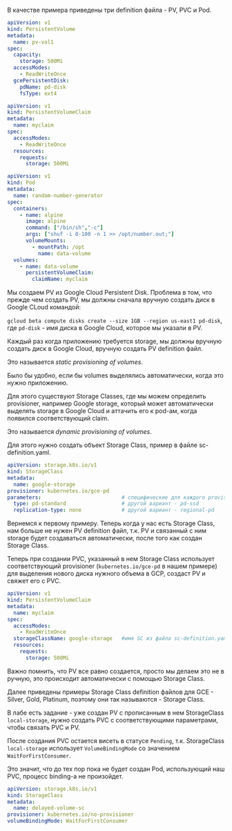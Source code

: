 В качестве примера приведены три definition файла - PV, PVC и Pod.

```yaml
apiVersion: v1
kind: PersistentVolume
metadata:
  name: pv-vol1
spec:
  capacity:
    storage: 500Mi
  accessModes:
    - ReadWriteOnce
  gcePersistentDisk:
    pdName: pd-disk
    fsType: ext4
```

```yaml
apiVersion: v1
kind: PersistentVolumeClaim
metadata:
  name: myclaim
spec:
  accessModes:
    - ReadWriteOnce
  resources:
    requests:
      storage: 500Mi
```

```yaml
apiVersion: v1
kind: Pod
metadata:
  name: random-number-generator
spec:
  containers:
    - name: alpine
      image: alpine
      command: ["/bin/sh","-c"]
      args: ["shuf -i 0-100 -n 1 >> /opt/number.out;"]
      volumeMounts:
        - mountPath: /opt
          name: data-volume
  volumes:
    - name: data-volume
      persistentVolumeClaim:
        claimName: myclaim
```

Мы создаем PV из Google Cloud Persistent Disk. Проблема в том, что прежде чем создать PV, мы должны сначала вручную создать диск в Google CLoud командой:

`gcloud beta compute disks create --size 1GB --region us-east1 pd-disk`, где `pd-disk` - имя диска в Google Cloud, которое мы указали в PV.

Каждый раз когда приложению требуется storage, мы должны вручную создать диск в Google Cloud, вручную создать PV definition файл.

Это называется *static provisioning of volumes*.

Было бы удобно, если бы volumes выделялись автоматически, когда это нужно приложению.

Для этого существуют Storage Classes, где мы можем определить provisioner, например Google storage, который может автоматически выделять storage в Google Cloud и аттачить его к pod-ам, когда появился соответствующий claim.

Это называется *dynamic provisioning of volumes*.

Для этого нужно создать объект Storage Class, пример в файле sc-definition.yaml.

```yaml
apiVersion: storage.k8s.io/v1
kind: StorageClass
metadata:
  name: google-storage
provisioner: kubernetes.io/gce-pd
parameters:                          # специфические для каждого provisioner параметры
  type: pd-standard                  # другой вариант - pd-ssd
  replication-type: none             # другой вариант - regional-pd
```

Вернемся к первому примеру. Теперь когда у нас есть Storage Class, нам больше не нужен PV definition файл, т.к. PV и связанный с ним storage будет создаваться автоматически, после того как создан Storage Class.

Теперь при создании PVC, указанный в нем Storage Class использует соответствующий provisioner (`kubernetes.io/gce-pd` в нашем примере) для выделения нового диска нужного объема в GCP, создаст PV и свяжет его с PVC.

```yaml
apiVersion: v1
kind: PersistentVolumeClaim
metadata:
  name: myclaim
spec:
  accessModes:
    - ReadWriteOnce
  storageClassName: google-storage   #имя SC из файла sc-definition.yaml
  resources:
    requests:
      storage: 500Mi
```

Важно помнить, что PV все равно создается, просто мы делаем это не в ручную, это происходит автоматически с помощью Storage Class.

Далее приведены примеры Storage Class definition файлов для GCE - Silver, Gold, Platinum, поэтому они так называются - Storage Class.

В лабе есть задание - уже создан PV с прописанным в нем StorageClass `local-storage`, нужно создать PVC с соответствующими параметрами, чтобы связать PVC и PV.

После создания PVC остается висеть в статусе `Pending`, т.к. StorageClass `local-storage` использует `VolumeBindingMode` со значением `WaitForFirstConsumer`.

Это значит, что до тех пор пока не будет создан Pod, использующий наш PVC, процесс binding-а не произойдет.

```yaml
apiVersion: storage.k8s.io/v1
kind: StorageClass
metadata:
  name: delayed-volume-sc
provisioner: kubernetes.io/no-provisioner
volumeBindingMode: WaitForFirstConsumer
```
